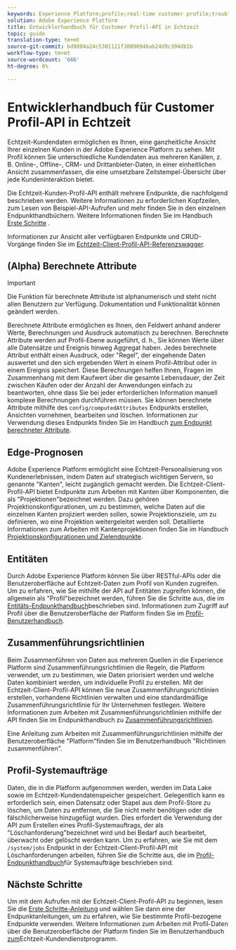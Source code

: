 ```yaml
---
keywords: Experience Platform;profile;real-time customer profile;troubleshooting;API
solution: Adobe Experience Platform
title: Entwicklerhandbuch für Customer Profil-API in Echtzeit
topic: guide
translation-type: tm+mt
source-git-commit: bd9884a24c5301121f30090946ab24d9c394db1b
workflow-type: tm+mt
source-wordcount: '666'
ht-degree: 0%

---
```



# Entwicklerhandbuch für Customer Profil-API in Echtzeit

Echtzeit-Kundendaten ermöglichen es Ihnen, eine ganzheitliche Ansicht Ihrer einzelnen Kunden in der Adobe Experience Platform zu sehen. Mit Profil können Sie unterschiedliche Kundendaten aus mehreren Kanälen, z. B. Online-, Offline-, CRM- und Drittanbieter-Daten, in einer einheitlichen Ansicht zusammenfassen, die eine umsetzbare Zeitstempel-Übersicht über jede Kundeninteraktion bietet.

Die Echtzeit-Kunden-Profil-API enthält mehrere Endpunkte, die nachfolgend beschrieben werden. Weitere Informationen zu erforderlichen Kopfzeilen, zum Lesen von Beispiel-API-Aufrufen und mehr finden Sie in den einzelnen Endpunkthandbüchern. Weitere Informationen finden Sie im Handbuch [Erste Schritte](getting-started.md) .

Informationen zur Ansicht aller verfügbaren Endpunkte und CRUD-Vorgänge finden Sie im [Echtzeit-Client-Profil-API-Referenzswagger](https://www.adobe.io/apis/experienceplatform/home/api-reference.html#!acpdr/swagger-specs/real-time-customer-profile.yaml).

## (Alpha) Berechnete Attribute

>[!IMPORTANT]
>
>
>Die Funktion für berechnete Attribute ist alphanumerisch und steht nicht allen Benutzern zur Verfügung. Dokumentation und Funktionalität können geändert werden.

Berechnete Attribute ermöglichen es Ihnen, den Feldwert anhand anderer Werte, Berechnungen und Ausdruck automatisch zu berechnen. Berechnete Attribute werden auf Profil-Ebene ausgeführt, d. h., Sie können Werte über alle Datensätze und Ereignis hinweg Aggregat haben. Jedes berechnete Attribut enthält einen Ausdruck, oder &quot;Regel&quot;, der eingehende Daten auswertet und den sich ergebenden Wert in einem Profil-Attribut oder in einem Ereignis speichert. Diese Berechnungen helfen Ihnen, Fragen im Zusammenhang mit dem Kaufwert über die gesamte Lebensdauer, der Zeit zwischen Käufen oder der Anzahl der Anwendungen einfach zu beantworten, ohne dass Sie bei jeder erforderlichen Information manuell komplexe Berechnungen durchführen müssen. Sie können berechnete Attribute mithilfe des `config/computedAttributes` Endpunkts erstellen, Ansichten vornehmen, bearbeiten und löschen. Informationen zur Verwendung dieses Endpunkts finden Sie im Handbuch [zum Endpunkt berechneter Attribute](computed-attributes.md).

## Edge-Prognosen

Adobe Experience Platform ermöglicht eine Echtzeit-Personalisierung von Kundenerlebnissen, indem Daten auf strategisch wichtigen Servern, so genannte &quot;Kanten&quot;, leicht zugänglich gemacht werden. Die Echtzeit-Client-Profil-API bietet Endpunkte zum Arbeiten mit Kanten über Komponenten, die als &quot;Projektionen&quot;bezeichnet werden. Dazu gehören Projektionskonfigurationen, um zu bestimmen, welche Daten auf die einzelnen Kanten projiziert werden sollen, sowie Projektionsziele, um zu definieren, wo eine Projektion weitergeleitet werden soll. Detaillierte Informationen zum Arbeiten mit Kantenprojektionen finden Sie im Handbuch [Projektionskonfigurationen und Zielendpunkte](edge-projections.md).

## Entitäten

Durch Adobe Experience Platform können Sie über RESTful-APIs oder die Benutzeroberfläche auf Echtzeit-Daten zum Profil von Kunden zugreifen. Um zu erfahren, wie Sie mithilfe der API auf Entitäten zugreifen können, die allgemein als &quot;Profil&quot;bezeichnet werden, führen Sie die Schritte aus, die im [Entitäts-Endpunkthandbuch](entities.md)beschrieben sind. Informationen zum Zugriff auf Profil über die Benutzeroberfläche der Platform finden Sie im [Profil-Benutzerhandbuch](../ui/user-guide.md).

## Zusammenführungsrichtlinien

Beim Zusammenführen von Daten aus mehreren Quellen in die Experience Platform sind Zusammenführungsrichtlinien die Regeln, die Platform verwendet, um zu bestimmen, wie Daten priorisiert werden und welche Daten kombiniert werden, um individuelle Profil zu erstellen. Mit der Echtzeit-Client-Profil-API können Sie neue Zusammenführungsrichtlinien erstellen, vorhandene Richtlinien verwalten und eine standardmäßige Zusammenführungsrichtlinie für Ihr Unternehmen festlegen. Weitere Informationen zum Arbeiten mit Zusammenführungsrichtlinien mithilfe der API finden Sie im Endpunkthandbuch zu [Zusammenführungsrichtlinien](merge-policies.md).

Eine Anleitung zum Arbeiten mit Zusammenführungsrichtlinien mithilfe der Benutzeroberfläche &quot;Platform&quot;finden Sie im Benutzerhandbuch [](../ui/merge-policies.md)&quot;Richtlinien zusammenführen&quot;.

## Profil-Systemaufträge

Daten, die in die Platform aufgenommen werden, werden im Data Lake sowie im Echtzeit-Kundendatenspeicher gespeichert. Gelegentlich kann es erforderlich sein, einen Datensatz oder Stapel aus dem Profil-Store zu löschen, um Daten zu entfernen, die Sie nicht mehr benötigen oder die fälschlicherweise hinzugefügt wurden. Dies erfordert die Verwendung der API zum Erstellen eines Profil-Systemauftrags, der als &quot;Löschanforderung&quot;bezeichnet wird und bei Bedarf auch bearbeitet, überwacht oder gelöscht werden kann. Um zu erfahren, wie Sie mit dem `/system/jobs` Endpunkt in der Echtzeit-Client-Profil-API mit Löschanforderungen arbeiten, führen Sie die Schritte aus, die im [Profil-Endpunkthandbuch](profile-system-jobs.md)für Systemaufträge beschrieben sind.

## Nächste Schritte

Um mit dem Aufrufen mit der Echtzeit-Client-Profil-API zu beginnen, lesen Sie die [Erste Schritte-Anleitung](getting-started.md) und wählen Sie dann eine der Endpunktanleitungen, um zu erfahren, wie Sie bestimmte Profil-bezogene Endpunkte verwenden. Weitere Informationen zum Arbeiten mit Profil-Daten über die Benutzeroberfläche der Platform finden Sie im Benutzerhandbuch [zum](../ui/user-guide.md)Echtzeit-Kundendienstprogramm.